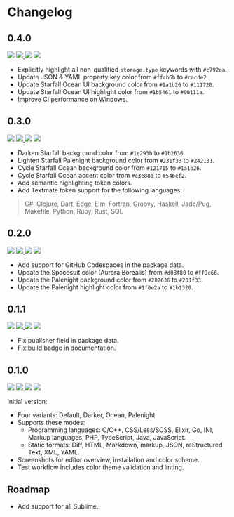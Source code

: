 # Changelog

## 0.4.0

<a href="https://code.visualstudio.com/updates/v1_51" target="_blank"><img src="https://img.shields.io/static/v1.svg?style=flat-square&label=Compatibility&message=>=v1.51.0&logo=visualstudio&logoColor=cacde2&labelColor=212127&color=54bef2" /></a> <a href="https://github.com/SNDST00M/starfall-visual-studio-code/tree/v0.4.0/"><img src="https://img.shields.io/static/v1.svg?style=flat-square&label=Release%20Date&message=2021-09-06&logo=googlecalendar&logoColor=cacde2&labelColor=212121&color=54bef2" /> <a href="https://github.com/SNDST00M/starfall-visual-studio-code/projects/5/"><img src="https://img.shields.io/static/v1.svg?style=flat-square&label=Project%20Board&message=v0.4.0&logo=trello&logoColor=cacde2&labelColor=212121&color=54bef2" /></a> <a href="https://github.com/SNDST00M/starfall-visual-studio-code/milestone/5/"><img src="https://img.shields.io/static/v1.svg?style=flat-square&label=Milestone&message=v0.4.0&logo=github&logoColor=cacde2&labelColor=212121&color=54bef2" /></a>

- Explicitly highlight all non-qualified `storage.type` keywords with `#c792ea`.
- Update JSON & YAML property key color from `#ffcb6b` to `#cacde2`.
- Update Starfall Ocean UI background color from `#1a1b26` to `#111720`.
- Update Starfall Ocean UI highlight color from `#1b5461` to `#00111a`.
- Improve CI performance on Windows.

## 0.3.0

<a href="https://code.visualstudio.com/updates/v1_51" target="_blank"><img src="https://img.shields.io/static/v1.svg?style=flat-square&label=Compatibility&message=>=v1.51.0&logo=visualstudio&logoColor=cacde2&labelColor=212127&color=54bef2" /></a> <a href="https://github.com/SNDST00M/starfall-visual-studio-code/tree/v0.3.0/"><img src="https://img.shields.io/static/v1.svg?style=flat-square&label=Release%20Date&message=2021-08-30&logo=googlecalendar&logoColor=cacde2&labelColor=212121&color=54bef2" /> <a href="https://github.com/SNDST00M/starfall-visual-studio-code/projects/4/"><img src="https://img.shields.io/static/v1.svg?style=flat-square&label=Project%20Board&message=v0.3.0&logo=trello&logoColor=cacde2&labelColor=212121&color=54bef2" /></a> <a href="https://github.com/SNDST00M/starfall-visual-studio-code/milestone/4/"><img src="https://img.shields.io/static/v1.svg?style=flat-square&label=Milestone&message=v0.3.0&logo=github&logoColor=cacde2&labelColor=212121&color=54bef2" /></a>

- Darken Starfall background color from `#1e293b` to `#1b2636`.
- Lighten Starfall Palenight background color from `#231f33` to `#242131`.
- Cycle Starfall Ocean background color from `#121715` to `#1a1b26`.
- Cycle Starfall Ocean accent color from `#c3e88d` to `#54bef2`.
- Add semantic highlighting token colors.
- Add Textmate token support for the following languages:
> C#, Clojure, Dart, Edge, Elm, Fortran, Groovy, Haskell, Jade/Pug, Makefile, Python, Ruby, Rust, SQL

## 0.2.0

<a href="https://code.visualstudio.com/updates/v1_51" target="_blank"><img src="https://img.shields.io/static/v1.svg?style=flat-square&label=Compatibility&message=>=v1.51.0&logo=visualstudio&logoColor=cacde2&labelColor=212127&color=54bef2" /></a> <a href="https://github.com/SNDST00M/starfall-visual-studio-code/tree/v0.2.0/"><img src="https://img.shields.io/static/v1.svg?style=flat-square&label=Release%20Date&message=2021-08-24&logo=googlecalendar&logoColor=cacde2&labelColor=212121&color=54bef2" /> <a href="https://github.com/SNDST00M/starfall-visual-studio-code/projects/3/"><img src="https://img.shields.io/static/v1.svg?style=flat-square&label=Project%20Board&message=v0.2.0&logo=trello&logoColor=cacde2&labelColor=212121&color=54bef2" /></a> <a href="https://github.com/SNDST00M/starfall-visual-studio-code/milestone/3/"><img src="https://img.shields.io/static/v1.svg?style=flat-square&label=Milestone&message=v0.2.0&logo=github&logoColor=cacde2&labelColor=212121&color=54bef2" /></a>

- Add support for GitHub Codespaces in the package data.
- Update the Spacesuit color (Aurora Borealis) from `#d08f80` to `#ff9c66`.
- Update the Palenight background color from `#282636` to `#231f33`.
- Update the Palenight highlight color from `#1f0e2a` to `#1b1320`.

## 0.1.1

<a href="https://code.visualstudio.com/updates/v1_51" target="_blank"><img src="https://img.shields.io/static/v1.svg?style=flat-square&label=Compatibility&message=>=v1.51.0&logo=visualstudio&logoColor=cacde2&labelColor=212127&color=54bef2" /></a> <a href="https://github.com/SNDST00M/starfall-visual-studio-code/tree/v0.1.1/"><img src="https://img.shields.io/static/v1.svg?style=flat-square&label=Release%20Date&message=2021-08-22&logo=googlecalendar&logoColor=cacde2&labelColor=212121&color=54bef2" /> <a href="https://github.com/SNDST00M/starfall-visual-studio-code/projects/2/"><img src="https://img.shields.io/static/v1.svg?style=flat-square&label=Project%20Board&message=v0.1.1&logo=trello&logoColor=cacde2&labelColor=212121&color=54bef2" /></a> <a href="https://github.com/SNDST00M/starfall-visual-studio-code/milestone/2/"><img src="https://img.shields.io/static/v1.svg?style=flat-square&label=Milestone&message=v0.1.1&logo=github&logoColor=cacde2&labelColor=212121&color=54bef2" /></a>

- Fix publisher field in package data.
- Fix build badge in documentation.

## 0.1.0

<a href="https://code.visualstudio.com/updates/v1_51" target="_blank"><img src="https://img.shields.io/static/v1.svg?style=flat-square&label=Compatibility&message=>=v1.51.0&logo=visualstudio&logoColor=cacde2&labelColor=212127&color=54bef2" /></a> <a href="https://github.com/SNDST00M/starfall-visual-studio-code/tree/v0.1.0/"><img src="https://img.shields.io/static/v1.svg?style=flat-square&label=Release%20Date&message=2021-08-18&logo=googlecalendar&logoColor=cacde2&labelColor=212121&color=54bef2" /> <a href="https://github.com/SNDST00M/starfall-visual-studio-code/projects/1/"><img src="https://img.shields.io/static/v1.svg?style=flat-square&label=Project%20Board&message=v0.1.0&logo=trello&logoColor=cacde2&labelColor=212121&color=54bef2" /></a> <a href="https://github.com/SNDST00M/starfall-visual-studio-code/milestone/1/"><img src="https://img.shields.io/static/v1.svg?style=flat-square&label=Milestone&message=v0.1.0&logo=github&logoColor=cacde2&labelColor=212121&color=54bef2" /></a>

Initial version:

- Four variants: Default, Darker, Ocean, Palenight.
- Supports these modes:
  - Programming languages: C/C++, CSS/Less/SCSS, Elixir, Go, INI, Markup languages, PHP, TypeScript, Java, JavaScript.
  - Static formats: Diff, HTML, Markdown, markup, JSON, reStructured Text, XML, YAML.
- Screenshots for editor overview, installation and color scheme.
- Test workflow includes color theme validation and linting.

## Roadmap

- Add support for all Sublime.

<!-- Roadmap -->
[sublime-tokens]: https://www.sublimetext.com/docs/scope_naming.html
